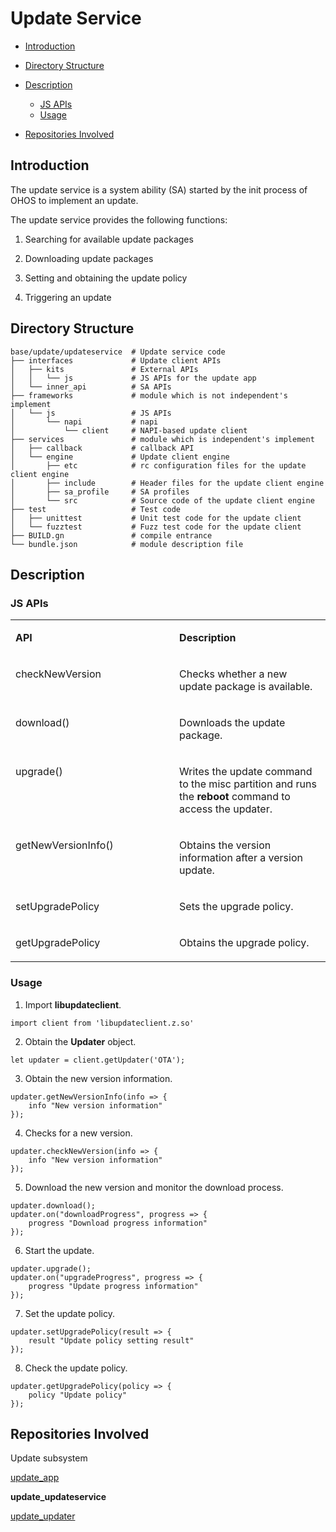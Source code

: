 # Update Service<a name="EN-US_TOPIC_0000001102254666"></a>

-   [Introduction](#section184mcpsimp)
-   [Directory Structure](#section193mcpsimp)
-   [Description](#section208mcpsimp)
    -   [JS APIs](#section210mcpsimp)
    -   [Usage](#section253mcpsimp)

-   [Repositories Involved](#section366mcpsimp)

## Introduction<a name="section184mcpsimp"></a>

The update service is a system ability \(SA\) started by the init process of OHOS to implement an update.

The update service provides the following functions:

1. Searching for available update packages

2. Downloading update packages

3. Setting and obtaining the update policy

4. Triggering an update

## Directory Structure<a name="section193mcpsimp"></a>

```
base/update/updateservice  # Update service code
├── interfaces             # Update client APIs
│   ├── kits               # External APIs
│   │   └── js             # JS APIs for the update app
│   └── inner_api          # SA APIs
├── frameworks             # module which is not independent's implement
│   └── js                 # JS APIs
│       └── napi           # napi
│           └── client     # NAPI-based update client
├── services               # module which is independent's implement
│   ├── callback           # callback API
│   └── engine             # Update client engine
│       ├── etc            # rc configuration files for the update client engine
│       ├── include        # Header files for the update client engine
│       ├── sa_profile     # SA profiles
│       └── src            # Source code of the update client engine
├── test                   # Test code
│   ├── unittest           # Unit test code for the update client
│   └── fuzztest           # Fuzz test code for the update client
├── BUILD.gn               # compile entrance
└── bundle.json            # module description file
```

## Description<a name="section208mcpsimp"></a>

### JS APIs<a name="section210mcpsimp"></a>

<a name="table212mcpsimp"></a>
<table><tbody><tr id="row217mcpsimp"><td class="cellrowborder" valign="top" width="52%"><p id="p219mcpsimp"><a name="p219mcpsimp"></a><a name="p219mcpsimp"></a><strong id="b6143153974418"><a name="b6143153974418"></a><a name="b6143153974418"></a>API</strong></p>
</td>
<td class="cellrowborder" valign="top" width="48%"><p id="p222mcpsimp"><a name="p222mcpsimp"></a><a name="p222mcpsimp"></a><strong id="b156019475446"><a name="b156019475446"></a><a name="b156019475446"></a>Description</strong></p>
</td>
</tr>
<tr id="row223mcpsimp"><td class="cellrowborder" valign="top" width="52%"><p id="p16387178102716"><a name="p16387178102716"></a><a name="p16387178102716"></a>checkNewVersion</p>
</td>
<td class="cellrowborder" valign="top" width="48%"><p id="p227mcpsimp"><a name="p227mcpsimp"></a><a name="p227mcpsimp"></a>Checks whether a new update package is available.</p>
</td>
</tr>
<tr id="row228mcpsimp"><td class="cellrowborder" valign="top" width="52%"><p id="p1884710150275"><a name="p1884710150275"></a><a name="p1884710150275"></a>download()</p>
</td>
<td class="cellrowborder" valign="top" width="48%"><p id="p232mcpsimp"><a name="p232mcpsimp"></a><a name="p232mcpsimp"></a>Downloads the update package. </p>
</td>
</tr>
<tr id="row233mcpsimp"><td class="cellrowborder" valign="top" width="52%"><p id="p7326722162717"><a name="p7326722162717"></a><a name="p7326722162717"></a>upgrade()</p>
</td>
<td class="cellrowborder" valign="top" width="48%"><p id="p237mcpsimp"><a name="p237mcpsimp"></a><a name="p237mcpsimp"></a>Writes the update command to the misc partition and runs the <strong id="b1069864618574"><a name="b1069864618574"></a><a name="b1069864618574"></a>reboot</strong> command to access the updater.</p>
</td>
</tr>
<tr id="row238mcpsimp"><td class="cellrowborder" valign="top" width="52%"><p id="p4981103002720"><a name="p4981103002720"></a><a name="p4981103002720"></a>getNewVersionInfo()</p>
</td>
<td class="cellrowborder" valign="top" width="48%"><p id="p242mcpsimp"><a name="p242mcpsimp"></a><a name="p242mcpsimp"></a>Obtains the version information after a version update.</p>
</td>
</tr>
<tr id="row243mcpsimp"><td class="cellrowborder" valign="top" width="52%"><p id="p568117524271"><a name="p568117524271"></a><a name="p568117524271"></a>setUpgradePolicy</p>
</td>
<td class="cellrowborder" valign="top" width="48%"><p id="p247mcpsimp"><a name="p247mcpsimp"></a><a name="p247mcpsimp"></a>Sets the upgrade policy.</p>
</td>
</tr>
<tr id="row248mcpsimp"><td class="cellrowborder" valign="top" width="52%"><p id="p19534844192712"><a name="p19534844192712"></a><a name="p19534844192712"></a>getUpgradePolicy</p>
</td>
<td class="cellrowborder" valign="top" width="48%"><p id="p252mcpsimp"><a name="p252mcpsimp"></a><a name="p252mcpsimp"></a>Obtains the upgrade policy.</p>
</td>
</tr>
</tbody>
</table>

### Usage<a name="section253mcpsimp"></a>

1. Import  **libupdateclient**.

```
import client from 'libupdateclient.z.so'
```

2. Obtain the  **Updater**  object.

```
let updater = client.getUpdater('OTA');
```

3. Obtain the new version information.

```
updater.getNewVersionInfo(info => {
	info "New version information"
});
```

4. Checks for a new version.

```
updater.checkNewVersion(info => {
	info "New version information"
});
```

5. Download the new version and monitor the download process.

```
updater.download();
updater.on("downloadProgress", progress => {
	progress "Download progress information"
});
```

6. Start the update.

```
updater.upgrade();
updater.on("upgradeProgress", progress => {
	progress "Update progress information"
});
```

7. Set the update policy.

```
updater.setUpgradePolicy(result => {
	result "Update policy setting result"
});
```

8. Check the update policy.

```
updater.getUpgradePolicy(policy => {
	policy "Update policy"
});
```

## Repositories Involved<a name="section366mcpsimp"></a>

Update subsystem

[update\_app](https://gitee.com/openharmony/update_app)

**update\_updateservice**

[update\_updater](https://gitee.com/openharmony/update_updater)

